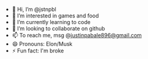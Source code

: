 - 👋 Hi, I’m @jstnpbl
- 👀 I’m interested in games and food
- 🌱 I’m currently learning to code
- 💞️ I’m looking to collaborate on github
- 📫 To reach me, msg @justinpabale896@gmail.com
- 😄 Pronouns: Elon/Musk
- ⚡ Fun fact: I'm broke

<!---
jstnpbl/jstnpbl is a ✨ special ✨ repository because its `README.md` (this file) appears on your GitHub profile.
You can click the Preview link to take a look at your changes.
--->
